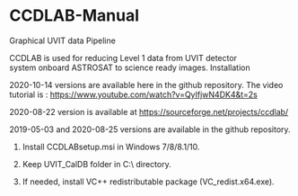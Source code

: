 # CCDLAB-Manual
Graphical UVIT data Pipeline

CCDLAB is used for reducing Level 1 data from UVIT detector system onboard ASTROSAT to science ready images.
Installation

2020-10-14 versions are available here in the github repository.
The video tutorial is : https://www.youtube.com/watch?v=QyIfjwN4DK4&t=2s

2020-08-22 version is available at https://sourceforge.net/projects/ccdlab/

2019-05-03 and 2020-08-25 versions are available in the github repository.

1. Install CCDLABsetup.msi in Windows 7/8/8.1/10.

2. Keep UVIT_CalDB folder in C:\ directory.

3. If needed, install VC++ redistributable package (VC_redist.x64.exe).
